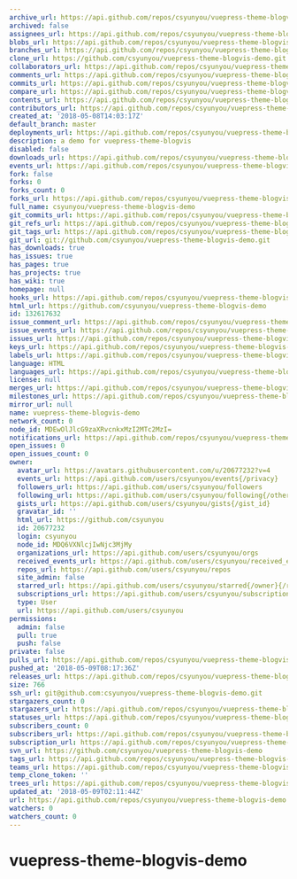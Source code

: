```yaml
---
archive_url: https://api.github.com/repos/csyunyou/vuepress-theme-blogvis-demo/{archive_format}{/ref}
archived: false
assignees_url: https://api.github.com/repos/csyunyou/vuepress-theme-blogvis-demo/assignees{/user}
blobs_url: https://api.github.com/repos/csyunyou/vuepress-theme-blogvis-demo/git/blobs{/sha}
branches_url: https://api.github.com/repos/csyunyou/vuepress-theme-blogvis-demo/branches{/branch}
clone_url: https://github.com/csyunyou/vuepress-theme-blogvis-demo.git
collaborators_url: https://api.github.com/repos/csyunyou/vuepress-theme-blogvis-demo/collaborators{/collaborator}
comments_url: https://api.github.com/repos/csyunyou/vuepress-theme-blogvis-demo/comments{/number}
commits_url: https://api.github.com/repos/csyunyou/vuepress-theme-blogvis-demo/commits{/sha}
compare_url: https://api.github.com/repos/csyunyou/vuepress-theme-blogvis-demo/compare/{base}...{head}
contents_url: https://api.github.com/repos/csyunyou/vuepress-theme-blogvis-demo/contents/{+path}
contributors_url: https://api.github.com/repos/csyunyou/vuepress-theme-blogvis-demo/contributors
created_at: '2018-05-08T14:03:17Z'
default_branch: master
deployments_url: https://api.github.com/repos/csyunyou/vuepress-theme-blogvis-demo/deployments
description: a demo for vuepress-theme-blogvis
disabled: false
downloads_url: https://api.github.com/repos/csyunyou/vuepress-theme-blogvis-demo/downloads
events_url: https://api.github.com/repos/csyunyou/vuepress-theme-blogvis-demo/events
fork: false
forks: 0
forks_count: 0
forks_url: https://api.github.com/repos/csyunyou/vuepress-theme-blogvis-demo/forks
full_name: csyunyou/vuepress-theme-blogvis-demo
git_commits_url: https://api.github.com/repos/csyunyou/vuepress-theme-blogvis-demo/git/commits{/sha}
git_refs_url: https://api.github.com/repos/csyunyou/vuepress-theme-blogvis-demo/git/refs{/sha}
git_tags_url: https://api.github.com/repos/csyunyou/vuepress-theme-blogvis-demo/git/tags{/sha}
git_url: git://github.com/csyunyou/vuepress-theme-blogvis-demo.git
has_downloads: true
has_issues: true
has_pages: true
has_projects: true
has_wiki: true
homepage: null
hooks_url: https://api.github.com/repos/csyunyou/vuepress-theme-blogvis-demo/hooks
html_url: https://github.com/csyunyou/vuepress-theme-blogvis-demo
id: 132617632
issue_comment_url: https://api.github.com/repos/csyunyou/vuepress-theme-blogvis-demo/issues/comments{/number}
issue_events_url: https://api.github.com/repos/csyunyou/vuepress-theme-blogvis-demo/issues/events{/number}
issues_url: https://api.github.com/repos/csyunyou/vuepress-theme-blogvis-demo/issues{/number}
keys_url: https://api.github.com/repos/csyunyou/vuepress-theme-blogvis-demo/keys{/key_id}
labels_url: https://api.github.com/repos/csyunyou/vuepress-theme-blogvis-demo/labels{/name}
language: HTML
languages_url: https://api.github.com/repos/csyunyou/vuepress-theme-blogvis-demo/languages
license: null
merges_url: https://api.github.com/repos/csyunyou/vuepress-theme-blogvis-demo/merges
milestones_url: https://api.github.com/repos/csyunyou/vuepress-theme-blogvis-demo/milestones{/number}
mirror_url: null
name: vuepress-theme-blogvis-demo
network_count: 0
node_id: MDEwOlJlcG9zaXRvcnkxMzI2MTc2MzI=
notifications_url: https://api.github.com/repos/csyunyou/vuepress-theme-blogvis-demo/notifications{?since,all,participating}
open_issues: 0
open_issues_count: 0
owner:
  avatar_url: https://avatars.githubusercontent.com/u/20677232?v=4
  events_url: https://api.github.com/users/csyunyou/events{/privacy}
  followers_url: https://api.github.com/users/csyunyou/followers
  following_url: https://api.github.com/users/csyunyou/following{/other_user}
  gists_url: https://api.github.com/users/csyunyou/gists{/gist_id}
  gravatar_id: ''
  html_url: https://github.com/csyunyou
  id: 20677232
  login: csyunyou
  node_id: MDQ6VXNlcjIwNjc3MjMy
  organizations_url: https://api.github.com/users/csyunyou/orgs
  received_events_url: https://api.github.com/users/csyunyou/received_events
  repos_url: https://api.github.com/users/csyunyou/repos
  site_admin: false
  starred_url: https://api.github.com/users/csyunyou/starred{/owner}{/repo}
  subscriptions_url: https://api.github.com/users/csyunyou/subscriptions
  type: User
  url: https://api.github.com/users/csyunyou
permissions:
  admin: false
  pull: true
  push: false
private: false
pulls_url: https://api.github.com/repos/csyunyou/vuepress-theme-blogvis-demo/pulls{/number}
pushed_at: '2018-05-09T08:17:36Z'
releases_url: https://api.github.com/repos/csyunyou/vuepress-theme-blogvis-demo/releases{/id}
size: 766
ssh_url: git@github.com:csyunyou/vuepress-theme-blogvis-demo.git
stargazers_count: 0
stargazers_url: https://api.github.com/repos/csyunyou/vuepress-theme-blogvis-demo/stargazers
statuses_url: https://api.github.com/repos/csyunyou/vuepress-theme-blogvis-demo/statuses/{sha}
subscribers_count: 0
subscribers_url: https://api.github.com/repos/csyunyou/vuepress-theme-blogvis-demo/subscribers
subscription_url: https://api.github.com/repos/csyunyou/vuepress-theme-blogvis-demo/subscription
svn_url: https://github.com/csyunyou/vuepress-theme-blogvis-demo
tags_url: https://api.github.com/repos/csyunyou/vuepress-theme-blogvis-demo/tags
teams_url: https://api.github.com/repos/csyunyou/vuepress-theme-blogvis-demo/teams
temp_clone_token: ''
trees_url: https://api.github.com/repos/csyunyou/vuepress-theme-blogvis-demo/git/trees{/sha}
updated_at: '2018-05-09T02:11:44Z'
url: https://api.github.com/repos/csyunyou/vuepress-theme-blogvis-demo
watchers: 0
watchers_count: 0
---
```


# vuepress-theme-blogvis-demo
